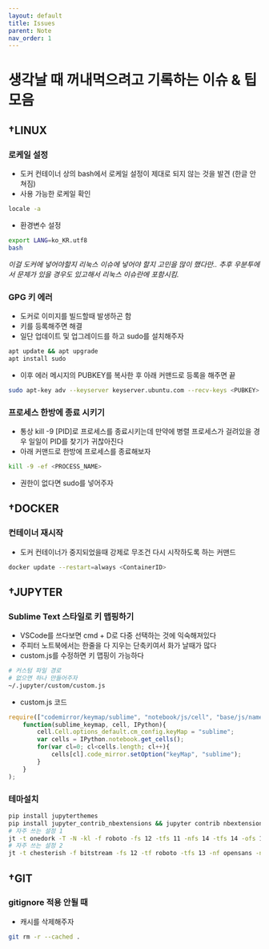 ```yaml
---
layout: default
title: Issues
parent: Note
nav_order: 1
---
```


# 생각날 때 꺼내먹으려고 기록하는 이슈 & 팁 모음

## †LINUX
### 로케일 설정
- 도커 컨테이너 상의 bash에서 로케일 설정이 제대로 되지 않는 것을 발견 (한글 안쳐짐)
- 사용 가능한 로케일 확인
```bash
locale -a
```
- 환경변수 설정
```bash
export LANG=ko_KR.utf8
bash
```
*이걸 도커에 넣어야할지 리눅스 이슈에 넣어야 할지 고민을 많이 했다만.. 추후 우분투에서 문제가 있을 경우도 있고해서 리눅스 이슈란에 포함시킴.*

### GPG 키 에러
- 도커로 이미지를 빌드할때 발생하곤 함
- 키를 등록해주면 해결
- 일단 업데이트 및 업그레이드를 하고 sudo를 설치해주자
```bash
apt update && apt upgrade
apt install sudo
```
- 이후 에러 메시지의 PUBKEY를 복사한 후 아래 커맨드로 등록을 해주면 끝
```bash
sudo apt-key adv --keyserver keyserver.ubuntu.com --recv-keys <PUBKEY>
```

### 프로세스 한방에 종료 시키기
- 통상 kill -9 [PID]로 프로세스를 종료시키는데 만약에 병렬 프로세스가 걸려있을 경우 일일이 PID를 찾기가 귀찮아진다
- 아래 커맨드로 한방에 프로세스를 종료해보자
```bash
kill -9 -ef <PROCESS_NAME>
```
- 권한이 없다면 sudo를 넣어주자

## †DOCKER
### 컨테이너 재시작
- 도커 컨테이너가 중지되었을때 강제로 무조건 다시 시작하도록 하는 커맨드
```bash
docker update --restart=always <ContainerID>
```

## †JUPYTER
### Sublime Text 스타일로 키 맵핑하기
- VSCode를 쓰다보면 cmd + D로 다중 선택하는 것에 익숙해져있다
- 주피터 노트북에서는 한줄을 다 지우는 단축키여서 화가 날때가 많다
- custom.js를 수정하면 키 맵핑이 가능하다
```bash
# 커스텀 파일 경로
# 없으면 하나 만들어주자
~/.jupyter/custom/custom.js
```
- custom.js 코드
```javascript
require(["codemirror/keymap/sublime", "notebook/js/cell", "base/js/namespace"],
    function(sublime_keymap, cell, IPython){
        cell.Cell.options_default.cm_config.keyMap = "sublime";
        var cells = IPython.notebook.get_cells();
        for(var cl=0; cl<cells.length; cl++){
            cells[cl].code_mirror.setOption("keyMap", "sublime");
        }
    }
);
```

### 테마설치
```bash
pip install jupyterthemes
pip install jupyter_contrib_nbextensions && jupyter contrib nbextension install
# 자주 쓰는 설정 1
jt -t onedork -T -N -kl -f roboto -fs 12 -tfs 11 -nfs 14 -tfs 14 -ofs 10 -cellw 90% -lineh 170 -cursc r -cursw 6
# 자주 쓰는 설정 2
jt -t chesterish -f bitstream -fs 12 -tf roboto -tfs 13 -nf opensans -nfs 12 -ofs 12 -dfs 12 -cellw 95% -lineh 150 -T -N
```

## †GIT
### gitignore 적용 안될 때
- 캐시를 삭제해주자
```bash
git rm -r --cached .
```
